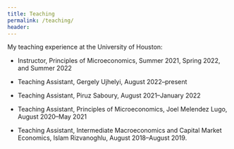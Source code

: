 ```yaml
---
title: Teaching
permalink: /teaching/
header:
---
```


My teaching experience at the University of Houston:

- Instructor, Principles of Microeconomics, Summer 2021, Spring 2022, and Summer 2022

- Teaching Assistant, Gergely Ujhelyi, August 2022–present

- Teaching Assistant, Piruz Saboury, August 2021–January 2022 

- Teaching Assistant, Principles of Microeconomics, Joel Melendez Lugo, August 2020–May 2021 

- Teaching Assistant, Intermediate Macroeconomics and Capital Market Economics, Islam Rizvanoghlu, August 2018–August 2019.

